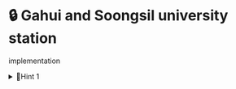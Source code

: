 # 🔒 Gahui and Soongsil university station
implementation
<details>
<summary>🔑Hint 1</summary>
what does "go down x stairs or x steps" mean in the problem?
</details>